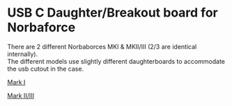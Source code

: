 # USB C Daughter/Breakout board for Norbaforce 

There are 2 different Norbaborces MKI & MKII/III (2/3 are identical internally).  
The different models use slightly different daughterboards to accommodate the usb cutout in the case.

[Mark I](/MarkI)

[Mark II/III](/MarkII)
